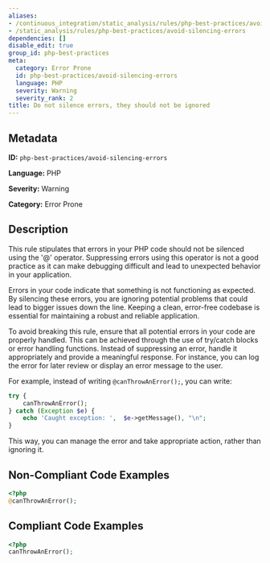```yaml
---
aliases:
- /continuous_integration/static_analysis/rules/php-best-practices/avoid-silencing-errors
- /static_analysis/rules/php-best-practices/avoid-silencing-errors
dependencies: []
disable_edit: true
group_id: php-best-practices
meta:
  category: Error Prone
  id: php-best-practices/avoid-silencing-errors
  language: PHP
  severity: Warning
  severity_rank: 2
title: Do not silence errors, they should not be ignored
---
```

<!--  SOURCED FROM https://github.com/DataDog/datadog-static-analyzer-rule-docs -->


## Metadata
**ID:** `php-best-practices/avoid-silencing-errors`

**Language:** PHP

**Severity:** Warning

**Category:** Error Prone

## Description
This rule stipulates that errors in your PHP code should not be silenced using the '@' operator. Suppressing errors using this operator is not a good practice as it can make debugging difficult and lead to unexpected behavior in your application.

Errors in your code indicate that something is not functioning as expected. By silencing these errors, you are ignoring potential problems that could lead to bigger issues down the line. Keeping a clean, error-free codebase is essential for maintaining a robust and reliable application.

To avoid breaking this rule, ensure that all potential errors in your code are properly handled. This can be achieved through the use of try/catch blocks or error handling functions. Instead of suppressing an error, handle it appropriately and provide a meaningful response. For instance, you can log the error for later review or display an error message to the user.

For example, instead of writing `@canThrowAnError();`, you can write:
```php
try {
    canThrowAnError();
} catch (Exception $e) {
    echo 'Caught exception: ',  $e->getMessage(), "\n";
}
```
This way, you can manage the error and take appropriate action, rather than ignoring it.

## Non-Compliant Code Examples
```php
<?php
@canThrowAnError();
```

## Compliant Code Examples
```php
<?php
canThrowAnError();
```
